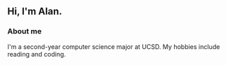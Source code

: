 ## Hi, I'm Alan.
### About me
I'm a second-year computer science major at UCSD. My hobbies include reading and coding.
### 
